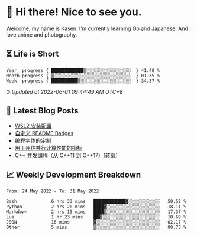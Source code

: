 <h1>👋 Hi there! Nice to see you.</h1>

Welcome, my name is Kasen. I’m currently learning Go and Japanese. And I love anime and photography.


## ⏳ Life is Short

<!-- Start of Time Progress Bar -->
``` text
Year  progress { ████████████▒░░░░░░░░░░░░░░░░░  } 41.48 %
Month progress { ▒░░░░░░░░░░░░░░░░░░░░░░░░░░░░░  } 01.35 %
Week  progress { ██████████▒░░░░░░░░░░░░░░░░░░░  } 34.37 %
```

⏰ *Updated at 2022-06-01 09:44:49 AM UTC+8*

<!-- End of Time Progress Bar -->

## 📝 Latest Blog Posts

<!-- BLOG-POST-LIST:START -->
- [WSL2 安装配置](https://blog.imkasen.com/wsl2-config.html)
- [自定义 README Badges](https://blog.imkasen.com/custom-readme-badges.html)
- [编程字体的定制](https://blog.imkasen.com/coding-fonts-configuration.html)
- [用于评估并行计算性能的指标](https://blog.imkasen.com/parallel-performance-metrics.html)
- [C++ 并发编程（从 C++11 到 C++17）[转载]](https://blog.imkasen.com/cpp-concurrency.html)
<!-- BLOG-POST-LIST:END -->

## 📈 Weekly Development Breakdown

<!--START_SECTION:waka-->

```text
From: 24 May 2022 - To: 31 May 2022

Bash             6 hrs 33 mins   ████████████▓░░░░░░░░░░░░   50.52 %
Python           2 hrs 20 mins   ████▓░░░░░░░░░░░░░░░░░░░░   18.11 %
Markdown         2 hrs 15 mins   ████▒░░░░░░░░░░░░░░░░░░░░   17.37 %
Lua              1 hr 23 mins    ██▓░░░░░░░░░░░░░░░░░░░░░░   10.69 %
JSON             16 mins         ▓░░░░░░░░░░░░░░░░░░░░░░░░   02.17 %
Other            5 mins          ▒░░░░░░░░░░░░░░░░░░░░░░░░   00.73 %
```

<!--END_SECTION:waka-->
